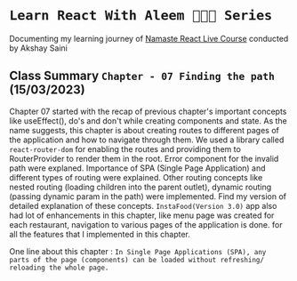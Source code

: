 # `Learn React With Aleem 👨🏻‍💻 Series`
   Documenting my learning journey of [Namaste React Live Course](https://learn.namastedev.com/) conducted by Akshay Saini

## Class Summary `Chapter - 07 Finding the path` (15/03/2023)
  
Chapter 07 started with the recap of previous chapter's important concepts like useEffect(), do's and don't while creating components and state. As the name suggests, this chapter is about creating routes to different pages of the application and how to navigate through them. We used a library called `react-router-dom` for enabling the routes and providing them to RouterProvider to render them in the root. Error component for the invalid path were explaned. Importance of SPA (Single Page Application) and different types of routing were explained. Other routing concepts like nested routing (loading children into the parent outlet), dynamic routing (passing dynamic param in the path) were implemented. Find my version of detailed explanation of these concepts. `InstaFood(Version 3.0)` app also had lot of enhancements in this chapter, like menu page was created for each restaurant, navigation to various pages of the application is done. for all the features that I implemented in this chapter.
 

One line about this chapter : `In Single Page Applications (SPA), any parts of the page (components) can be loaded without refreshing/ reloading the whole page.`
